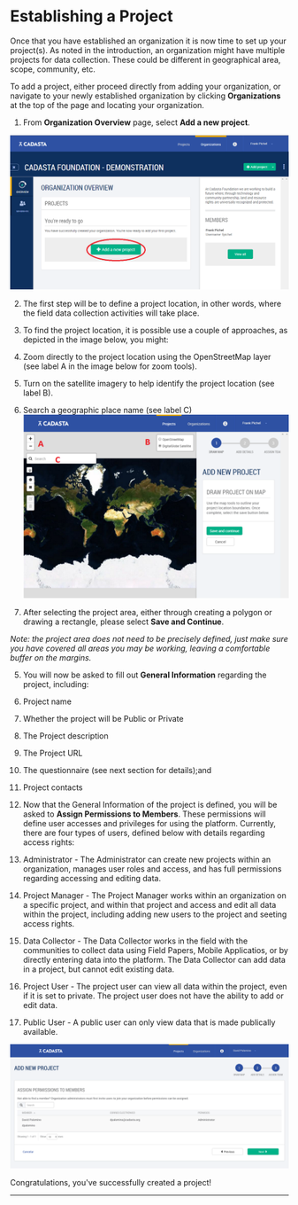 # Establishing a Project

Once that you have established an organization it is now time to set up your project\(s\). As noted in the introduction, an organization might have multiple projects for data collection. These could be different in geographical area, scope, community, etc.

To add a project, either proceed directly from adding your organization, or navigate to your newly established organization by clicking **Organizations** at the top of the page and locating your organization.

1. From **Organization Overview** page, select **Add a new project**.

  ![](/en/assets/add_project.png)

2. The first step will be to define a project location, in other words, where the field data collection activities will take place.

3. To find the project location, it is possible use a couple of approaches, as depicted in the image below, you might:

  1. Zoom directly to the project location using the OpenStreetMap layer \(see label A in the image below for zoom tools\).

  2. Turn on the satellite imagery to help identify the project location \(see label B\).

  3. Search a geographic place name \(see label C\)
    ![](/en/assets/add_new_project_map.png)


4. After selecting the project area, either through creating a polygon or drawing a rectangle, please select **Save and Continue**.

  _Note: the project area does not need to be precisely defined, just make sure you have covered all areas you may be working, leaving a comfortable buffer on the margins._

5. You will now be asked to fill out **General Information** regarding the project, including:

  1. Project name

  2. Whether the project will be Public or Private

  3. The Project description

  4. The Project URL

  5. The questionnaire \(see next section for details\);and

  6. Project contacts


6. Now that the General Information of the project is defined, you will be asked to **Assign Permissions to Members**. These permissions will define user accesses and privileges for using the platform. Currently, there are four types of users, defined below with details regarding access rights:
  1. Administrator - The Administrator can create new projects within an organization, manages user roles and access, and has full permissions regarding accessing and editing data. 
  2. Project Manager - The Project Manager works within an organization on a specific project, and within that project and access and edit all data within the project, including adding new users to the project and seeting access rights.
  3. Data Collector - The Data Collector works in the field with the communities to collect data using Field Papers, Mobile Applicatios, or by directly entering data into the platform. The Data Collector can add data in a project, but cannot edit existing data. 
  4. Project User - The project user can view all data within the project, even if it is set to private. The project user does not have the ability to add or edit data. 
  5. Public User - A public user can only view data that is made publically available.


![](/en/assets/assign_permissions.png)

Congratulations, you've successfully created a project!

---

